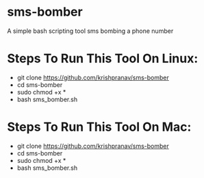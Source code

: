 # sms-bomber
A simple bash scripting tool sms bombing a phone number

# Steps To Run This Tool On Linux:
- git clone https://github.com/krishpranav/sms-bomber
- cd sms-bomber
- sudo chmod +x *
- bash sms_bomber.sh

# Steps To Run This Tool On Mac:
- git clone https://github.com/krishpranav/sms-bomber
- cd sms-bomber
- sudo chmod +x *
- bash sms_bomber.sh







